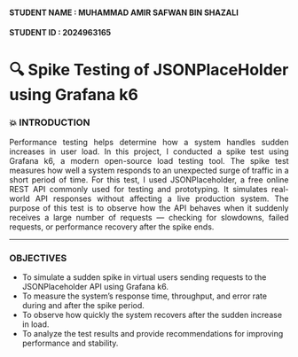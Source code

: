 #### STUDENT NAME : MUHAMMAD AMIR SAFWAN BIN SHAZALI
#### STUDENT ID : 2024963165
# 🔍 Spike Testing of JSONPlaceHolder using Grafana k6
### 💥 INTRODUCTION
 <div align="justify"> Performance testing helps determine how a system handles sudden increases in user load. In this project, I conducted a spike test using Grafana k6, a modern open-source load testing tool. The spike test measures how well a system responds to an unexpected surge of traffic in a short period of time. For this test, I used JSONPlaceholder, a free online REST API commonly used for testing and prototyping. It simulates real-world API responses without affecting a live production system. The purpose of this test is to observe how the API behaves when it suddenly receives a large number of requests — checking for slowdowns, failed requests, or performance recovery after the spike ends. </div>


---
### OBJECTIVES
- To simulate a sudden spike in virtual users sending requests to the JSONPlaceholder API using Grafana k6.
- To measure the system’s response time, throughput, and error rate during and after the spike period.
- To observe how quickly the system recovers after the sudden increase in load.
- To analyze the test results and provide recommendations for improving performance and stability.
